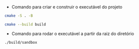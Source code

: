 * Comando para criar e construir o executável do projeto
```bash
cmake -S . -B
```
```bash
cmake --build build
```

* Comando para rodar o executável a partir da raiz do diretório
```bash
./build/sandbox
```